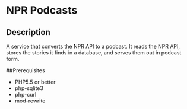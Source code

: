 # NPR Podcasts
## Description
A service that converts the NPR API to a podcast. It reads the NPR API, stores the stories it finds in a database, and serves them out in podcast form.

##Prerequisites
- PHP5.5 or better
- php-sqlite3
- php-curl
- mod-rewrite
